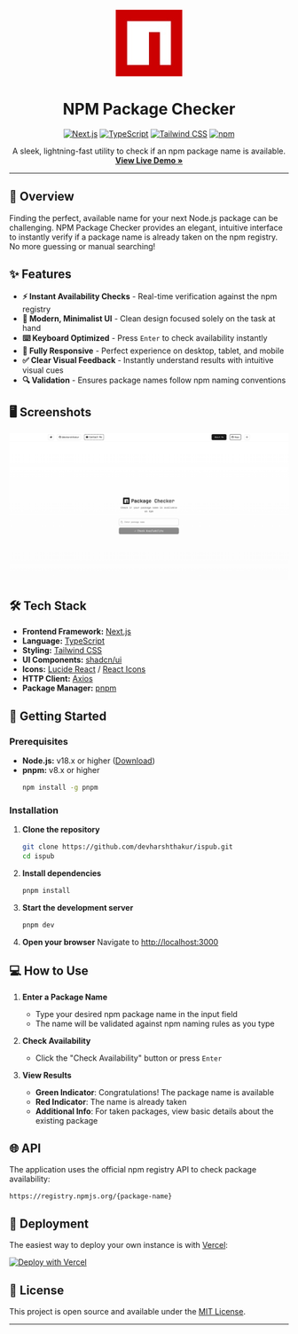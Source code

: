 <p align="center">
  <a href="https://ispub.fun">
    <img src="/public/logo.jpeg" alt="NPM Package Checker Logo" width="120" height="120">
  </a>
</p>

<h1 align="center">NPM Package Checker</h1>

<p align="center">
  <a href="https://nextjs.org/"><img src="https://img.shields.io/badge/Next.js-black?style=for-the-badge&logo=next.js&logoColor=white" alt="Next.js"></a>
  <a href="https://www.typescriptlang.org/"><img src="https://img.shields.io/badge/TypeScript-3178C6?style=for-the-badge&logo=typescript&logoColor=white" alt="TypeScript"></a>
  <a href="https://tailwindcss.com/"><img src="https://img.shields.io/badge/Tailwind_CSS-38B2AC?style=for-the-badge&logo=tailwind-css&logoColor=white" alt="Tailwind CSS"></a>
  <a href="https://www.npmjs.com/"><img src="https://img.shields.io/badge/npm-CB3837?style=for-the-badge&logo=npm&logoColor=white" alt="npm"></a>
</p>

<p align="center">
  A sleek, lightning-fast utility to check if an npm package name is available.
  <br>
  <a href="https://ispub.fun"><strong>View Live Demo »</strong></a>
</p>

---

## 🚀 Overview

Finding the perfect, available name for your next Node.js package can be challenging. NPM Package Checker provides an elegant, intuitive interface to instantly verify if a package name is already taken on the npm registry. No more guessing or manual searching!

## ✨ Features

- **⚡ Instant Availability Checks** - Real-time verification against the npm registry
- **🎨 Modern, Minimalist UI** - Clean design focused solely on the task at hand
- **⌨️ Keyboard Optimized** - Press `Enter` to check availability instantly
- **📱 Fully Responsive** - Perfect experience on desktop, tablet, and mobile
- **✅ Clear Visual Feedback** - Instantly understand results with intuitive visual cues
- **🔍 Validation** - Ensures package names follow npm naming conventions

## 🖥️ Screenshots

<p align="center">
  <img src="/public/screenshot.png" alt="NPM Package Checker Screenshot">
</p>

## 🛠️ Tech Stack

- **Frontend Framework:** [Next.js](https://nextjs.org/)
- **Language:** [TypeScript](https://www.typescriptlang.org/)
- **Styling:** [Tailwind CSS](https://tailwindcss.com/)
- **UI Components:** [shadcn/ui](https://ui.shadcn.com/)
- **Icons:** [Lucide React](https://lucide.dev/) / [React Icons](https://react-icons.github.io/react-icons)
- **HTTP Client:** [Axios](https://axios-http.com/)
- **Package Manager:** [pnpm](https://pnpm.io/)

## 🚀 Getting Started

### Prerequisites

- **Node.js:** v18.x or higher ([Download](https://nodejs.org/))
- **pnpm:** v8.x or higher
  ```bash
  npm install -g pnpm
  ```

### Installation

1. **Clone the repository**

   ```bash
   git clone https://github.com/devharshthakur/ispub.git
   cd ispub
   ```

2. **Install dependencies**

   ```bash
   pnpm install
   ```

3. **Start the development server**

   ```bash
   pnpm dev
   ```

4. **Open your browser**
   Navigate to [http://localhost:3000](http://localhost:3000)

## 💻 How to Use

1. **Enter a Package Name**

   - Type your desired npm package name in the input field
   - The name will be validated against npm naming rules as you type

2. **Check Availability**

   - Click the "Check Availability" button or press `Enter`

3. **View Results**
   - **Green Indicator**: Congratulations! The package name is available
   - **Red Indicator**: The name is already taken
   - **Additional Info**: For taken packages, view basic details about the existing package

## 🌐 API

The application uses the official npm registry API to check package availability:

```
https://registry.npmjs.org/{package-name}
```

## 🚢 Deployment

The easiest way to deploy your own instance is with [Vercel](https://vercel.com):

[![Deploy with Vercel](https://vercel.com/button)](https://vercel.com/new/clone?repository-url=https%3A%2F%2Fgithub.com%2Fdevharshthakur%2Fispub)

## 📝 License

This project is open source and available under the [MIT License](LICENSE).

---
